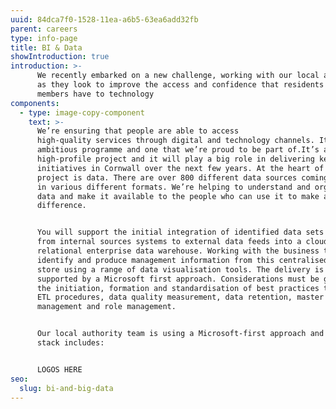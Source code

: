 ```yaml
---
uuid: 84dca7f0-1528-11ea-a6b5-63ea6add32fb
parent: careers
type: info-page
title: BI & Data
showIntroduction: true
introduction: >-
      We recently embarked on a new challenge, working with our local authority
      as they look to improve the access and confidence that residents and
      members have to technology
components:
  - type: image-copy-component
    text: >-
      We’re ensuring that people are able to access
      high-quality services through digital and technology channels. It’s an
      ambitious programme and one that we’re proud to be part of.It’s a
      high-profile project and it will play a big role in delivering key
      initiatives in Cornwall over the next few years. At the heart of the
      project is data. There are over 800 different data sources coming through
      in various different formats. We’re helping to understand and organise the
      data and make it available to the people who can use it to make a
      difference.      


      You will support the initial integration of identified data sets ranging
      from internal sources systems to external data feeds into a cloud based
      relational enterprise data warehouse. Working with the business to
      identify and produce management information from this centralised data
      store using a range of data visualisation tools. The delivery is primarily
      supported by a Microsoft first approach. Considerations must be given to
      the initiation, formation and standardisation of best practices to support
      ETL procedures, data quality measurement, data retention, master data
      management and role management.


      Our local authority team is using a Microsoft-first approach and the tech
      stack includes:


      LOGOS HERE
seo:
  slug: bi-and-big-data
---
```


